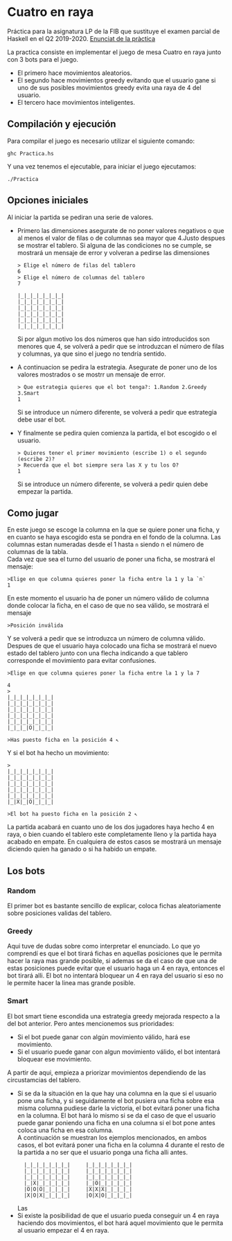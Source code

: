 # Cuatro en raya
Práctica para la asignatura LP de la FIB que sustituye el examen parcial de Haskell en el Q2 2019-2020. [Enunciat de la pràctica](https://github.com/jordi-petit/lp-quatre-en-ratlla)

La practica consiste en implementar el juego de mesa Cuatro en raya junto con 3 bots para el juego. 
* El primero hace movimientos aleatorios.
* El segundo hace movimientos greedy evitando que el usuario gane si uno de sus posibles movimientos greedy evita una raya de 4 del usuario.
* El tercero hace movimientos inteligentes.

## Compilación y ejecución
Para compilar el juego es necesario utilizar el siguiente comando:
```
ghc Practica.hs
```

Y una vez tenemos el ejecutable, para iniciar el juego ejecutamos: 

```
./Practica
```

## Opciones iniciales
Al iniciar la partida se pediran una serie de valores. 
* Primero las dimensiones asegurate de no poner valores negativos o que al menos el valor de filas o de columnas sea mayor que 4.Justo despues se mostrar el tablero. Si alguna de las condiciones no se cumple, se mostrará un mensaje de error y volveran a pedirse las dimensiones

    ```
    > Elige el número de filas del tablero
    6
    > Elige el número de columnas del tablero
    7

    |_|_|_|_|_|_|_|
    |_|_|_|_|_|_|_|
    |_|_|_|_|_|_|_|
    |_|_|_|_|_|_|_|
    |_|_|_|_|_|_|_|
    |_|_|_|_|_|_|_|
    ```
    Si por algun motivo los dos números que han sido introducidos son menores que 4, se volverá a pedir que se introduzcan
    el número de filas y columnas, ya que sino el juego no tendría sentido.
* A continuacion se pedira la estrategia. Asegurate de poner uno de los valores mostrados o se mostrr un mensaje de error.
    ```
    > Que estrategia quieres que el bot tenga?: 1.Random 2.Greedy 3.Smart
    1
    ```
    Si se introduce un número diferente, se volverá a pedir que estrategia debe usar el bot.
* Y finalmente se pedira quien comienza la partida, el bot escogido o el usuario.
    ```
    > Quieres tener el primer movimiento (escribe 1) o el segundo (escribe 2)?
    > Recuerda que el bot siempre sera las X y tu los O?
    1
    ```
    Si se introduce un número diferente, se volverá a pedir quien debe empezar la partida.

## Como jugar
En este juego se escoge la columna en la que se quiere poner una ficha, y en cuanto se haya escogido esta se pondra en el fondo de la columna.
Las columnas estan numeradas desde el 1 hasta `n` siendo n el número de columnas de la tabla.<br>
Cada vez que sea el turno del usuario de poner una ficha, se mostrará el mensaje:

```
>Elige en que columna quieres poner la ficha entre la 1 y la `n`
1
```
En este momento el usuario ha de poner un número válido de columna donde colocar la ficha, en el caso de que no sea válido, se mostrará el mensaje
```
>Posición inválida
```
Y se volverá a pedir que se introduzca un número de columna válido.<br>
Despues de que el usuario haya colocado una ficha se mostrará el nuevo estado del tablero junto con una flecha indicando a que tablero corresponde el movimiento para evitar confusiones.

```
>Elige en que columna quieres poner la ficha entre la 1 y la 7

4
>
|_|_|_|_|_|_|_|
|_|_|_|_|_|_|_|
|_|_|_|_|_|_|_|
|_|_|_|_|_|_|_| 
|_|_|_|_|_|_|_|
|_|_|_|O|_|_|_|

>Has puesto ficha en la posición 4 ↖
```
Y si el bot ha hecho un movimiento:
```
>
|_|_|_|_|_|_|_|
|_|_|_|_|_|_|_|
|_|_|_|_|_|_|_|
|_|_|_|_|_|_|_|
|_|_|_|_|_|_|_|
|_|X|_|O|_|_|_|

>El bot ha puesto ficha en la posición 2 ↖
```
La partida acabará en cuanto uno de los dos jugadores haya hecho 4 en raya, o bien cuando el tablero este completamente lleno y la partida haya acabado
en empate. En cualquiera de estos casos se mostrará un mensaje diciendo quien ha ganado o si ha habido un empate.

## Los bots
### Random
El primer bot es bastante sencillo de explicar, coloca fichas aleatoriamente sobre posiciones validas del tablero.
### Greedy
Aqui tuve de dudas sobre como interpretar el enunciado. Lo que yo comprendí es que el bot tirará fichas en aquellas posiciones que le permita hacer la raya mas grande posible, si ademas se da el caso de que una de estas posiciones puede evitar que el usuario haga un 4 en raya, entonces el bot tirará alli. El bot no intentará bloquear un 4 en raya del usuario si eso no le permite hacer la linea mas grande posible.
### Smart
El bot smart tiene escondida una estrategia greedy mejorada respecto a la del bot anterior. Pero antes mencionemos sus prioridades:
* Si el bot puede ganar con algún movimiento válido, hará ese movimiento.
* Si el usuario puede ganar con algun movimiento válido, el bot intentará bloquear ese movimiento.
  
A partir de aqui, empieza a priorizar movimientos dependiendo de las circustamcias del tablero.

* Si se da la situación en la que hay una columna en la que si el usuario pone una ficha, y si seguidamente el bot pusiera una ficha sobre esa misma columna pudiese darle la victoria, el bot evitará poner una ficha en la columna. El bot hará lo mismo si se da el caso de que el usuario puede ganar poniendo una ficha en una columna si el bot pone antes coloca una ficha en esa columna. <br> A continuación se muestran los ejemplos mencionados, en ambos casos, el bot evitará poner una ficha en la columna 4 durante el resto de la partida a no ser que el usuario ponga una ficha alli antes.
  ```
    |_|_|_|_|_|_|_|     |_|_|_|_|_|_|_|
    |_|_|_|_|_|_|_|     |_|_|_|_|_|_|_|
    |_|_|_|_|_|_|_|     |_|_|_|_|_|_|_|
    |_|X|_|_|_|_|_|     |_|O|_|_|_|_|_|
    |O|O|O|_|_|_|_|     |X|X|X|_|_|_|_|
    |X|O|X|_|_|_|_|     |O|X|O|_|_|_|_|
  ```
  Las
* Si existe la posibilidad de que el usuario pueda conseguir un 4 en raya haciendo dos movimientos, el bot hará aquel movimiento que le permita al usuario empezar el 4 en raya.
